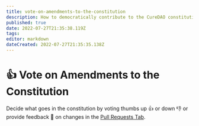 ```yaml
---
title: vote-on-amendments-to-the-constitution
description: How to democratically contribute to the CureDAO constitution.
published: true
date: 2022-07-27T21:35:38.119Z
tags: 
editor: markdown
dateCreated: 2022-07-27T21:35:35.138Z
---
```


# 👍 Vote on Amendments to the Constitution

Decide what goes in the constitution by voting thumbs up 👍 or down 👎 or provide feedback 💬 on changes in the [Pull Requests Tab](https://github.com/cure-dao/draft-whitepaper/pulls?q=is%3Apr+is%3Aopen+sort%3Aupdated-desc).
